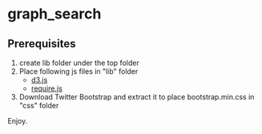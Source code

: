 graph_search
============

## Prerequisites

1. create lib folder under the top folder
2. Place following js files in "lib" folder
    * [d3.js](http://d3js.org/)
	* [require.js](http://requirejs.org/)
3. Download Twitter Bootstrap and extract it to place  bootstrap.min.css in "css" folder

Enjoy.
   
